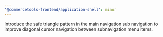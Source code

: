 ```yaml
---
'@commercetools-frontend/application-shell': minor
---
```


Introduce the safe triangle pattern in the main navigation sub navigation to improve diagonal cursor navigation between subnavigation menu items.
